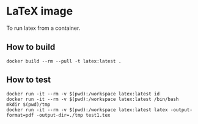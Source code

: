 # LaTeX image

To run latex from a container.

## How to build

    docker build --rm --pull -t latex:latest .

## How to test

    docker run -it --rm -v $(pwd):/workspace latex:latest id 
    docker run -it --rm -v $(pwd):/workspace latex:latest /bin/bash
    mkdir $(pwd)/tmp
    docker run -it --rm -v $(pwd):/workspace latex:latest latex -output-format=pdf -output-dir=./tmp test1.tex
